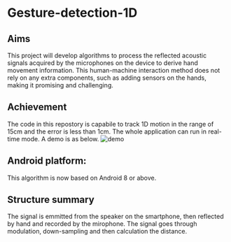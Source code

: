 # Gesture-detection-1D

## Aims
This project will develop algorithms to process the reflected acoustic signals acquired by the microphones on the device to derive hand movement information. This human-machine interaction method does not rely on any extra components, such as adding sensors on the hands, making it promising and challenging.

## Achievement
The code in this repostory is capabile to track 1D motion in the range of 15cm and the error is less than 1cm. The whole application can run in real-time mode. A demo is as below.
![demo](https://github.com/taleman1997/Gesture_detection_1D/blob/main/demo.gif)
## Android platform:
This algorithm is now based on Android 8 or above.

## Structure summary
The signal is emmitted from the speaker on the smartphone, then reflected by hand and recorded by the mirophone. The signal goes through modulation, down-sampling and then calculation the distance.

